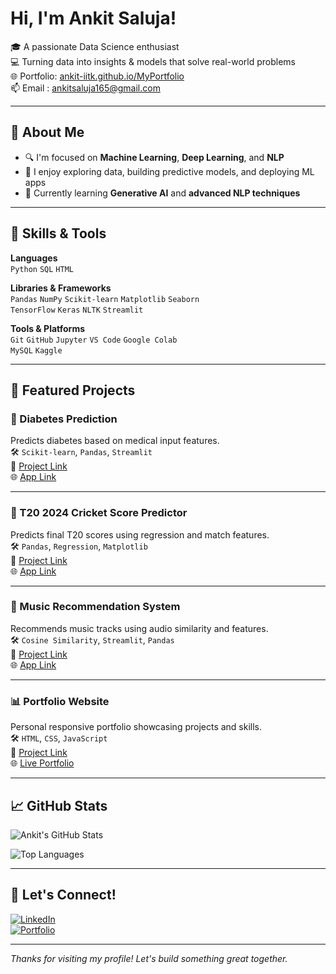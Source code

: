 #  Hi, I'm Ankit Saluja!

🎓 A passionate Data Science enthusiast  
💻 Turning data into insights & models that solve real-world problems  
🌐 Portfolio: [ankit-iitk.github.io/MyPortfolio](https://ankit-iitk.github.io/MyPortfolio/)  
📫 Email : ankitsaluja165@gmail.com  

---

## 🚀 About Me

- 🔍 I'm focused on **Machine Learning**, **Deep Learning**, and **NLP**
- 🔢 I enjoy exploring data, building predictive models, and deploying ML apps
- 🎯 Currently learning **Generative AI** and **advanced NLP techniques**
  

---

## 🧠 Skills & Tools

**Languages**  
`Python` `SQL` `HTML`

**Libraries & Frameworks**  
`Pandas` `NumPy` `Scikit-learn` `Matplotlib` `Seaborn`  
`TensorFlow` `Keras` `NLTK` `Streamlit`

**Tools & Platforms**  
`Git` `GitHub` `Jupyter` `VS Code` `Google Colab`  
`MySQL` `Kaggle`

---

## 📂 Featured Projects

### 🎯 Diabetes Prediction
Predicts diabetes based on medical input features.  
🛠️ `Scikit-learn`, `Pandas`, `Streamlit`  
🔗 [Project Link](https://github.com/ankit-iitk/Diabetes-Prediction-ML-Project )  
🌐 [App Link](https://diabetes-prediction-ml-project.streamlit.app/)

---

### 🏏 T20 2024 Cricket Score Predictor
Predicts final T20 scores using regression and match features.  
🛠️ `Pandas`, `Regression`, `Matplotlib`  
🔗 [Project Link](https://github.com/ankit-iitk/T20-Cricket-Prediction-2024 )  
🌐 [App Link](https://t20-cricket-prediction-2024.streamlit.app/)

---

### 🎵 Music Recommendation System
Recommends music tracks using audio similarity and features.  
🛠️ `Cosine Similarity`, `Streamlit`, `Pandas`  
🔗 [Project Link](https://github.com/ankit-iitk/Music-Recommender-System)  
🌐 [App Link](https://music-recommendeer-system.streamlit.app/)

---

### 📊 Portfolio Website
Personal responsive portfolio showcasing projects and skills.  
🛠️ `HTML`, `CSS`, `JavaScript`  
🔗 [Project Link](https://github.com/ankit-iitk/MyPortfolio)  
🌐 [Live Portfolio](https://ankit-iitk.github.io/MyPortfolio/)

---

## 📈 GitHub Stats

![Ankit's GitHub Stats](https://github-readme-stats.vercel.app/api?username=ankit-iitk&show_icons=true&theme=radical)

![Top Languages](https://github-readme-stats.vercel.app/api/top-langs/?username=ankit-iitk&layout=compact&theme=radical)

---

## 🔗 Let's Connect!

[![LinkedIn](https://img.shields.io/badge/-LinkedIn-blue?style=flat-square&logo=linkedin)](https://www.linkedin.com/in/ankit-saluja-1046a632b)  
[![Portfolio](https://img.shields.io/badge/-Portfolio-black?style=flat-square&logo=firefox)](https://ankit-iitk.github.io/MyPortfolio/)

---

*Thanks for visiting my profile!  Let's build something great together.* 

